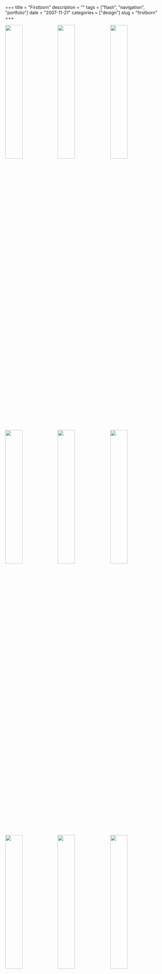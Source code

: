 +++
title = "Firstborn"
description = ""
tags = ["flash", "navigation", "portfolio"]
date = "2007-11-21"
categories = ["design"]
slug = "firstborn"
+++


<div id="screens-thumbs" class="clearfix mt1-5">
<a href="http://media.konigi.com/design/firstborn-1.jpg" class="group" rel="group"><img src="http://media.konigi.com/design/firstborn-1.png" alt="" class="thumb" style="width: 33%; max-width: 33%;padding: 0 1px 1px 0" /></a><a href="http://media.konigi.com/design/firstborn-2.jpg" class="group" rel="group"><img src="http://media.konigi.com/design/firstborn-2.png" alt="" class="thumb" style="width: 33%; max-width: 33%;padding: 0 1px 1px 0" /></a><a href="http://media.konigi.com/design/firstborn-3.jpg" class="group" rel="group"><img src="http://media.konigi.com/design/firstborn-3.png" alt="" class="thumb" style="width: 33%; max-width: 33%;padding: 0 1px 1px 0" /></a><a href="http://media.konigi.com/design/firstborn-4.jpg" class="group" rel="group"><img src="http://media.konigi.com/design/firstborn-4.png" alt="" class="thumb" style="width: 33%; max-width: 33%;padding: 0 1px 1px 0" /></a><a href="http://media.konigi.com/design/firstborn-5.jpg" class="group" rel="group"><img src="http://media.konigi.com/design/firstborn-5.png" alt="" class="thumb" style="width: 33%; max-width: 33%;padding: 0 1px 1px 0" /></a><a href="http://media.konigi.com/design/firstborn-6.jpg" class="group" rel="group"><img src="http://media.konigi.com/design/firstborn-6.png" alt="" class="thumb" style="width: 33%; max-width: 33%;padding: 0 1px 1px 0" /></a><a href="http://media.konigi.com/design/firstborn-7.jpg" class="group" rel="group"><img src="http://media.konigi.com/design/firstborn-7.png" alt="" class="thumb" style="width: 33%; max-width: 33%;padding: 0 1px 1px 0" /></a><a href="http://media.konigi.com/design/firstborn-8.jpg" class="group" rel="group"><img src="http://media.konigi.com/design/firstborn-8.png" alt="" class="thumb" style="width: 33%; max-width: 33%;padding: 0 1px 1px 0" /></a><a href="http://media.konigi.com/design/firstborn-9.jpg" class="group" rel="group"><img src="http://media.konigi.com/design/firstborn-9.png" alt="" class="thumb" style="width: 33%; max-width: 33%;padding: 0 1px 1px 0" /></a>
</div>   
<p>Design and technology consultancy with offices in New York and Los Angeles. A very usable Flash experience with simple, but sexy navigation, clean URLs, selectable text and flexible sorting features on list/gallery pages. The 11/2007 redesign is much bolder than the previous design (the white bg). An instant classic.</p>
<p><a href="http://firstbornmultimedia.com/">http://firstbornmultimedia.com</a></p>  
